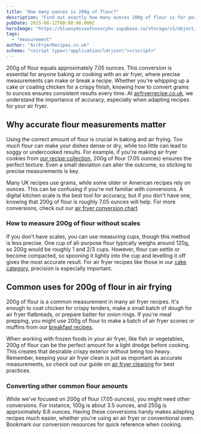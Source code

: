 ```yaml
---
title: "How many ounces is 200g of flour?"
description: "Find out exactly how many ounces 200g of flour is for perfect baking results every time."
pubDate: 2025-08-12T00:00:00.000Z
heroImage: "https://klueoymssxwfnxsvcyhv.supabase.co/storage/v1/object/public/md/how-many-ounces-is-200g-of-flour-6fde605c.webp"
tags:
  - "measurement"
author: "AirFryerRecipes.co.uk"
schema: "<script type=\"application/ld+json\"></script>"
---
```


<p>200g of flour equals approximately 7.05 ounces. This conversion is essential for anyone baking or cooking with an air fryer, where precise measurements can make or break a recipe. Whether you're whipping up a cake or coating chicken for a crispy finish, knowing how to convert grams to ounces ensures consistent results every time. At <a href=https://www.airfryerrecipe.co.uk>airfryerrecipe.co.uk</a>, we understand the importance of accuracy, especially when adapting recipes for your air fryer.</p>  

<h2>Why accurate flour measurements matter</h2>  
<p>Using the correct amount of flour is crucial in baking and air frying. Too much flour can make your dishes dense or dry, while too little can lead to soggy or undercooked results. For example, if you're making air fryer cookies from <a href=https://www.airfryerrecipe.co.uk/recipes>our recipe collection</a>, 200g of flour (7.05 ounces) ensures the perfect texture. Even a small deviation can alter the outcome, so sticking to precise measurements is key.</p>  

<p>Many UK recipes use grams, while some older or American recipes rely on ounces. This can be confusing if you're not familiar with conversions. A digital kitchen scale is the best tool for accuracy, but if you don't have one, knowing that 200g of flour is roughly 7.05 ounces will help. For more conversions, check out our <a href=https://www.airfryerrecipe.co.uk/air-fryer-conversion-chart>air fryer conversion chart</a>.</p>  

<h3>How to measure 200g of flour without scales</h3>  
<p>If you don't have scales, you can use measuring cups, though this method is less precise. One cup of all-purpose flour typically weighs around 120g, so 200g would be roughly 1 and 2/3 cups. However, flour can settle or become compacted, so spooning it lightly into the cup and levelling it off gives the most accurate result. For air fryer recipes like those in our <a href=https://www.airfryerrecipe.co.uk/recipe-category/cakes>cake category</a>, precision is especially important.</p>  

<h2>Common uses for 200g of flour in air frying</h2>  
<p>200g of flour is a common measurement in many air fryer recipes. It's enough to coat chicken for crispy tenders, make a small batch of dough for air fryer flatbreads, or prepare batter for onion rings. If you're meal prepping, you might use 200g of flour to make a batch of air fryer scones or muffins from our <a href=https://www.airfryerrecipe.co.uk/recipe-category/breakfast>breakfast recipes</a>.</p>  

<p>When working with frozen foods in your air fryer, like fish or vegetables, 200g of flour can be the perfect amount for a light dredge before cooking. This creates that desirable crispy exterior without being too heavy. Remember, keeping your air fryer clean is just as important as accurate measurements, so check out our guide on <a href=https://www.airfryerrecipe.co.uk/air-fryer-cleaner>air fryer cleaning</a> for best practices.</p>  

<h3>Converting other common flour amounts</h3>  
<p>While we've focused on 200g of flour (7.05 ounces), you might need other conversions. For instance, 100g is about 3.5 ounces, and 250g is approximately 8.8 ounces. Having these conversions handy makes adapting recipes much easier, whether you're using an air fryer or conventional oven. Bookmark our conversion resources for quick reference when cooking.</p>
